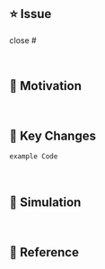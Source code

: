 <!-- 

Title: [prefix] #이슈번호 - 이슈 내용

Prefix

[Design]: 뷰 짜기
[Feat]: 새로운 기능 구현
[Network]: 네트워크 연결
[Fix]: 버그, 오류 해결, 코드 수정
[Add]: Feat 이외의 부수적인 코드 추가, 라이브러리 추가, 새로운 View 생성
[Del]: 쓸모없는 코드, 주석 삭제
[Refactor]: 전면 수정
[Remove]: 파일 삭제
[Chore]: 그 이외의 잡일/ 버전 코드 수정, 패키지 구조 변경, 파일 이동, 파일이름 변경
[Docs]: README나 WIKI 등의 문서 개정
[Setting]: 세팅
[Test]: 테스트 코드 작성
[Merge]: merge

-->

## ⭐️ Issue
<!-- #IssueNumber 써주세요 -->
<!-- 종료키워드 close, closes, closed- fix, fixes, fixed- resolve, resolves, resolved -->
close #

<br/>

## 🌟 Motivation
<!-- 주요 작업 내용이나 리뷰어에게 알릴 메세지를 써주세요 -->

<br/>

## 🌟 Key Changes
<!-- 주요 코드를 써주세요 -->

```swift
example Code
```

<br/>

## 🌟 Simulation
<!-- 큰 이미지, png 짜를때 재사용하세요.
<img src = "이미지_주소" width = "50%" height = "50%">
 -->

<br/>

## 🌟 Reference

<br/>
